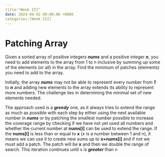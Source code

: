 ```yaml
---
title:"Week III"
date: 2024-08-02 00:00:00 +0800
categories:[Week III]
---
```

# Patching Array 
Given a sorted array of positive integers ***nums*** and a positive integer ***n***, you need to add elements to the array from 1 to n inclusive by summing up some of the elements (or all) in the array. Find the minimum of patches (elements) you need to add to the array. 

Initially, the array ***nums*** may not be able to represent every number from ***1*** to ***n*** and adding new elements to the array extends its ability to represent more numbers. The challenge lies in determining the minimal set of new elements needed. 


The approach used is a ***greedy*** one, as it always tries to extend the range as much as possible with each step by either using the next available number in ***nums*** or by patching the smallest number possible to increase the coverage range by checking if we have not yet used all numbers and whether the current number at **nums[i]** can be used to extend the range. If the **nums[i]** is less than or equal to **x** (x is a number between 1 and n), it means we can use it to create new sums up to **x+nums[i]** and if not we must add a patch. The patch will be **x** and then we double the range of search. This iteration continues until x is ***greater*** than n


